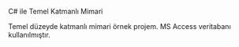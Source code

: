 C# ile Temel Katmanlı Mimari

Temel düzeyde katmanlı mimari örnek projem. MS Access veritabanı kullanılmıştır.
